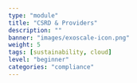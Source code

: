 ```yaml
---
type: "module"
title: "CSRD & Providers"
description: ""
banner: "images/exoscale-icon.png"
weight: 5
tags: [sustainability, cloud]
level: "beginner"
categories: "compliance"
---
```




